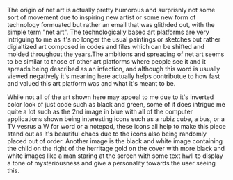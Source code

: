 The origin of net art is actually pretty humorous and surprisnly not some sort of movement due to inspiring new artist or some new form of technology formuated but rather an email that was glithded out, with the simple term "net art". The technologically based art platforms are very intriguing to me as it's no longer the usual paintings or sketches but rather digialtized art composed in codes and files which can be shifted and molded throughout the years.The ambitions and spreading of net art seems to be similar to those of other art platforms where people see it and it spreads being described as an infection, and although this word is usually viewed negatively it's meaning here actually helps contributue to how fast and valued this art platform was and what it's meant to be. 

While not all of the art shown here may appeal to me due to it's inverted color look of just code such as black and green, some of it does intrigue me quite a lot such as the 2nd image in blue with all of the computer applications shown being interesting icons such as a rubiz cube, a bus, or a TV vesrus a W for word or a notepad, these icons all help to make this piece stand out as it's beautiful chaos due to the icons also being randomly placed out of order. Another image is the black and white image containing the child on the right of the herritage gold on the cover with more black and white images like a man staring at the screen with some text hwll to display a tone of mysteriousness and give a personality towards the user seeing this. 
